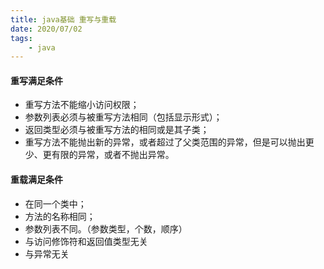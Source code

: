 ```yaml
---
title: java基础 重写与重载
date: 2020/07/02
tags: 
    - java
---
```


#### 重写满足条件
* 重写方法不能缩小访问权限；
* 参数列表必须与被重写方法相同（包括显示形式）；
* 返回类型必须与被重写方法的相同或是其子类；
* 重写方法不能抛出新的异常，或者超过了父类范围的异常，但是可以抛出更少、更有限的异常，或者不抛出异常。<!-- more -->

#### 重载满足条件
* 在同一个类中；
* 方法的名称相同；
* 参数列表不同。（参数类型，个数，顺序）
* 与访问修饰符和返回值类型无关
* 与异常无关